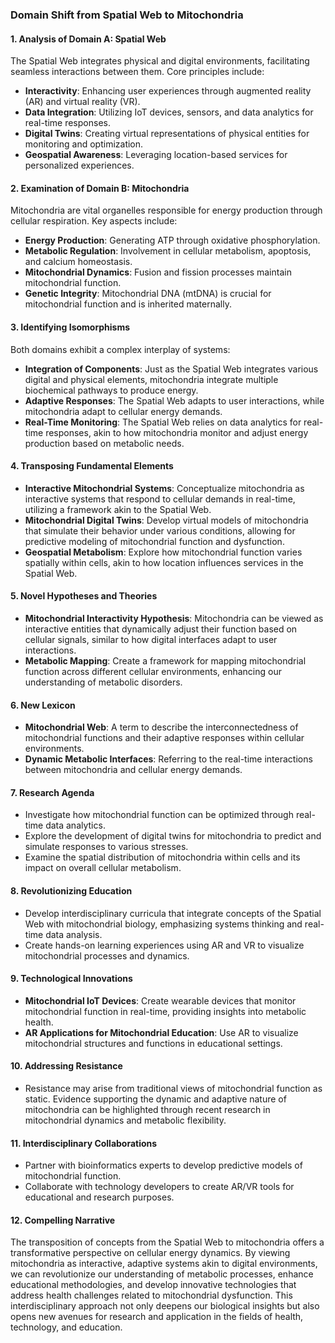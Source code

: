 ### Domain Shift from Spatial Web to Mitochondria

#### 1. Analysis of Domain A: Spatial Web
The Spatial Web integrates physical and digital environments, facilitating seamless interactions between them. Core principles include:

- **Interactivity**: Enhancing user experiences through augmented reality (AR) and virtual reality (VR).
- **Data Integration**: Utilizing IoT devices, sensors, and data analytics for real-time responses.
- **Digital Twins**: Creating virtual representations of physical entities for monitoring and optimization.
- **Geospatial Awareness**: Leveraging location-based services for personalized experiences.

#### 2. Examination of Domain B: Mitochondria
Mitochondria are vital organelles responsible for energy production through cellular respiration. Key aspects include:

- **Energy Production**: Generating ATP through oxidative phosphorylation.
- **Metabolic Regulation**: Involvement in cellular metabolism, apoptosis, and calcium homeostasis.
- **Mitochondrial Dynamics**: Fusion and fission processes maintain mitochondrial function.
- **Genetic Integrity**: Mitochondrial DNA (mtDNA) is crucial for mitochondrial function and is inherited maternally.

#### 3. Identifying Isomorphisms
Both domains exhibit a complex interplay of systems:

- **Integration of Components**: Just as the Spatial Web integrates various digital and physical elements, mitochondria integrate multiple biochemical pathways to produce energy.
- **Adaptive Responses**: The Spatial Web adapts to user interactions, while mitochondria adapt to cellular energy demands.
- **Real-Time Monitoring**: The Spatial Web relies on data analytics for real-time responses, akin to how mitochondria monitor and adjust energy production based on metabolic needs.

#### 4. Transposing Fundamental Elements
- **Interactive Mitochondrial Systems**: Conceptualize mitochondria as interactive systems that respond to cellular demands in real-time, utilizing a framework akin to the Spatial Web.
- **Mitochondrial Digital Twins**: Develop virtual models of mitochondria that simulate their behavior under various conditions, allowing for predictive modeling of mitochondrial function and dysfunction.
- **Geospatial Metabolism**: Explore how mitochondrial function varies spatially within cells, akin to how location influences services in the Spatial Web.

#### 5. Novel Hypotheses and Theories
- **Mitochondrial Interactivity Hypothesis**: Mitochondria can be viewed as interactive entities that dynamically adjust their function based on cellular signals, similar to how digital interfaces adapt to user interactions.
- **Metabolic Mapping**: Create a framework for mapping mitochondrial function across different cellular environments, enhancing our understanding of metabolic disorders.

#### 6. New Lexicon
- **Mitochondrial Web**: A term to describe the interconnectedness of mitochondrial functions and their adaptive responses within cellular environments.
- **Dynamic Metabolic Interfaces**: Referring to the real-time interactions between mitochondria and cellular energy demands.

#### 7. Research Agenda
- Investigate how mitochondrial function can be optimized through real-time data analytics.
- Explore the development of digital twins for mitochondria to predict and simulate responses to various stresses.
- Examine the spatial distribution of mitochondria within cells and its impact on overall cellular metabolism.

#### 8. Revolutionizing Education
- Develop interdisciplinary curricula that integrate concepts of the Spatial Web with mitochondrial biology, emphasizing systems thinking and real-time data analysis.
- Create hands-on learning experiences using AR and VR to visualize mitochondrial processes and dynamics.

#### 9. Technological Innovations
- **Mitochondrial IoT Devices**: Create wearable devices that monitor mitochondrial function in real-time, providing insights into metabolic health.
- **AR Applications for Mitochondrial Education**: Use AR to visualize mitochondrial structures and functions in educational settings.

#### 10. Addressing Resistance
- Resistance may arise from traditional views of mitochondrial function as static. Evidence supporting the dynamic and adaptive nature of mitochondria can be highlighted through recent research in mitochondrial dynamics and metabolic flexibility.

#### 11. Interdisciplinary Collaborations
- Partner with bioinformatics experts to develop predictive models of mitochondrial function.
- Collaborate with technology developers to create AR/VR tools for educational and research purposes.

#### 12. Compelling Narrative
The transposition of concepts from the Spatial Web to mitochondria offers a transformative perspective on cellular energy dynamics. By viewing mitochondria as interactive, adaptive systems akin to digital environments, we can revolutionize our understanding of metabolic processes, enhance educational methodologies, and develop innovative technologies that address health challenges related to mitochondrial dysfunction. This interdisciplinary approach not only deepens our biological insights but also opens new avenues for research and application in the fields of health, technology, and education.